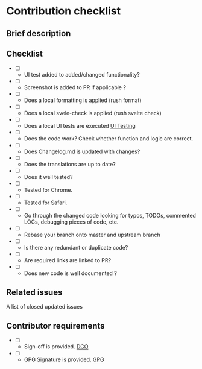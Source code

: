 # Contribution checklist

## Brief description

## Checklist

* [ ] - UI test added to added/changed functionality?
* [ ] - Screenshot is added to PR if applicable ?
* [ ] - Does a local formatting is applied (rush format)
* [ ] - Does a local svele-check is applied (rush svelte check)
* [ ] - Does a local UI tests are executed [UI Testing](../tests/readme.md)
* [ ] - Does the code work? Check whether function and logic are correct.
* [ ] - Does Changelog.md is updated with changes?
* [ ] - Does the translations are up to date?
* [ ] - Does it well tested?
* [ ] - Tested for Chrome.
* [ ] - Tested for Safari.
* [ ] - Go through the changed code looking for typos, TODOs, commented LOCs, debugging pieces of code, etc.
* [ ] - Rebase your branch onto master and upstream branch
* [ ] - Is there any redundant or duplicate code?
* [ ] - Are required links are linked to PR?
* [ ] - Does new code is well documented ?

## Related issues

A list of closed updated issues

## Contributor requirements

* [ ] - Sign-off is provided. [DCO](https://github.com/apps/dco)
* [ ] - GPG Signature is provided. [GPG](https://docs.github.com/en/authentication/managing-commit-signature-verification/signing-commits)

